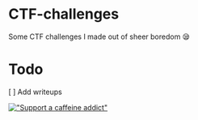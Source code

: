 # CTF-challenges
Some CTF challenges I made out of sheer boredom 😪

# Todo
[ ] Add writeups

[!["Support a caffeine addict"](https://www.buymeacoffee.com/assets/img/custom_images/orange_img.png)](https://www.buymeacoffee.com/Pyrosec)
